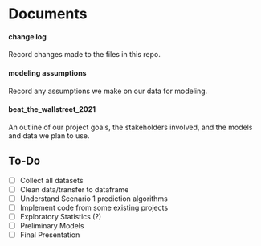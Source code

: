 # Documents

#### change log
Record changes made to the files in this repo.

#### modeling assumptions
Record any assumptions we make on our data for modeling.

#### beat_the_wallstreet_2021
An outline of our project goals, the stakeholders involved, and the models and data we plan to use.

## To-Do
- [ ] Collect all datasets
- [ ] Clean data/transfer to dataframe
- [ ] Understand Scenario 1 prediction algorithms
- [ ] Implement code from some existing projects
- [ ] Exploratory Statistics (?)
- [ ] Preliminary Models
- [ ] Final Presentation
